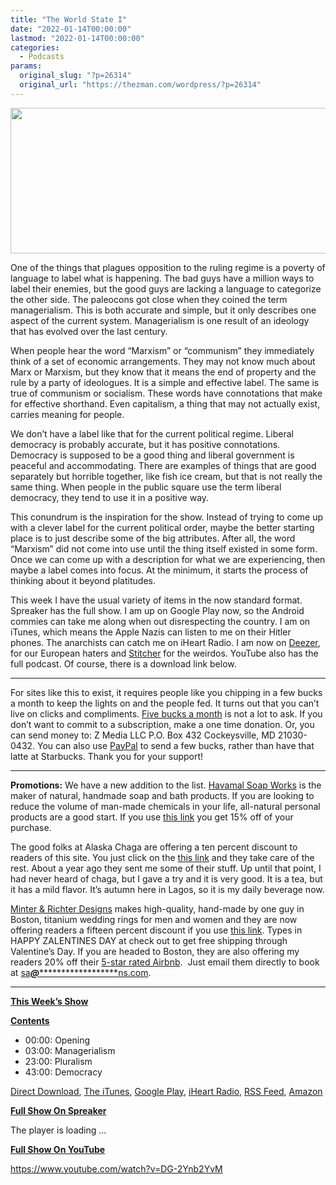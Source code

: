 ```yaml
---
title: "The World State I"
date: "2022-01-14T00:00:00"
lastmod: "2022-01-14T00:00:00"
categories:
  - Podcasts
params:
  original_slug: "?p=26314"
  original_url: "https://thezman.com/wordpress/?p=26314"
---
```


[<img
src="http://thezman.com/wordpress/wp-content/uploads/2018/01/Power-Hour.png"
decoding="async" width="600" height="233" />](http://thezman.com/wordpress/wp-content/uploads/2018/01/Power-Hour.png)

One of the things that plagues opposition to the ruling regime is a
poverty of language to label what is happening. The bad guys have a
million ways to label their enemies, but the good guys are lacking a
language to categorize the other side. The paleocons got close when they
coined the term managerialism. This is both accurate and simple, but it
only describes one aspect of the current system. Managerialism is one
result of an ideology that has evolved over the last century.

When people hear the word “Marxism” or “communism” they immediately
think of a set of economic arrangements. They may not know much about
Marx or Marxism, but they know that it means the end of property and the
rule by a party of ideologues. It is a simple and effective label. The
same is true of communism or socialism. These words have connotations
that make for effective shorthand. Even capitalism, a thing that may not
actually exist, carries meaning for people.

We don’t have a label like that for the current political regime.
Liberal democracy is probably accurate, but it has positive
connotations. Democracy is supposed to be a good thing and liberal
government is peaceful and accommodating. There are examples of things
that are good separately but horrible together, like fish ice cream, but
that is not really the same thing. When people in the public square use
the term liberal democracy, they tend to use it in a positive way.

This conundrum is the inspiration for the show. Instead of trying to
come up with a clever label for the current political order, maybe the
better starting place is to just describe some of the big attributes.
After all, the word “Marxism” did not come into use until the thing
itself existed in some form. Once we can come up with a description for
what we are experiencing, then maybe a label comes into focus. At the
minimum, it starts the process of thinking about it beyond platitudes.

This week I have the usual variety of items in the now standard format.
Spreaker has the full show. I am up on Google Play now, so the Android
commies can take me along when out disrespecting the country. I am on
iTunes, which means the Apple Nazis can listen to me on their Hitler
phones. The anarchists can catch me on iHeart Radio. I am now on
<a href="https://www.deezer.com/show/623032" rel="noopener noreferrer"
target="_blank">Deezer</a>, for our European haters and <a
href="https://www.stitcher.com/podcast/the-z-blog-power-hour?refid=stpr"
rel="noopener noreferrer" target="_blank">Stitcher</a> for the weirdos.
YouTube also has the full podcast. Of course, there is a download link
below.

------------------------------------------------------------------------

For sites like this to exist, it requires people like you chipping in a
few bucks a month to keep the lights on and the people fed. It turns out
that you can’t live on clicks and compliments.
<a href="https://www.subscribestar.com/the-z-blog"
rel="noopener noreferrer" target="_blank">Five bucks a month</a> is not
a lot to ask. If you don’t want to commit to a subscription, make a one
time donation. Or, you can send money to: Z Media LLC P.O. Box 432
Cockeysville, MD 21030-0432. You can also use <a
href="https://www.paypal.com/cgi-bin/webscr?cmd=_s-xclick&amp;hosted_button_id=UDAS2Q8JYA6CN&amp;source=url"
rel="noopener noreferrer" target="_blank">PayPal</a> to send a few
bucks, rather than have that latte at Starbucks. Thank you for your
support!

------------------------------------------------------------------------

**Promotions:** We have a new addition to the list.
<a href="https://havamalsoapworks.com/" rel="noopener"
target="_blank">Havamal Soap Works</a> is the maker of natural, handmade
soap and bath products. If you are looking to reduce the volume of
man-made chemicals in your life, all-natural personal products are a
good start. If you use
<a href="https://havamalsoapworks.com/discount/ZMAN" rel="noopener"
target="_blank">this link</a> you get 15% off of your purchase.

The good folks at Alaska Chaga are offering a ten percent discount to
readers of this site. You just click on the
<a href="https://alaskachaga.us/discount/ZMAN" rel="noopener noreferrer"
target="_blank">this link</a> and they take care of the rest. About a
year ago they sent me some of their stuff. Up until that point, I had
never heard of chaga, but I gave a try and it is very good. It is a tea,
but it has a mild flavor. It’s autumn here in Lagos, so it is my daily
beverage now.

<a href="https://www.minterandrichterdesigns.com/"
rel="noreferrer nofollow noopener" target="_blank">Minter &amp; Richter
Designs</a> makes high-quality, hand-made by one guy in Boston, titanium
wedding rings for men and women and they are now offering readers a
fifteen percent discount if you use
<a href="https://www.minterandrichterdesigns.com/discount/ZMAN"
rel="noreferrer nofollow noopener" target="_blank">this link</a>. Types
in HAPPY ZALENTINES DAY at check out to get free shipping through
Valentine’s Day.
<span class="highlight"><span class="colour"><span class="font"><span class="size">If
you are headed to Boston, they are also offering my readers 20% off
their <a
href="https://www.airbnb.com/users/7988017/listings?user_id=7988017&amp;s=3"
rel="noopener noreferrer" target="_blank">5-star rated Airbnb</a>.  Just
email them directly to book at
<a href="mailto:sa***@*********************ns.com"
data-original-string="jZtPIhCmHwaxmjd91zWdTQ==cb7oeEvWcJ9uUXUOBC2puD6E1hhPLlD0HccVB3K+GnuYS28PCrYq9D0yFZEi+NDSde9"><span
class="apbct-email-encoder"
data-original-string="DtwBEC3lJmG2+BCGPNuShA==cb7nJ4E92q+pmAALPCOtkvBsCWkzm44MQQWUX/kWKGb2x9Jy0Yohajdyv0aJqoh143p"
title="This contact has been encoded by Anti-Spam by CleanTalk. Click to decode. To finish the decoding make sure that JavaScript is enabled in your browser.">sa<span
class="apbct-blur">***</span>@<span
class="apbct-blur">*********************</span>ns.com</span></a>.</span></span></span></span>

------------------------------------------------------------------------

**<u>This Week’s Show</u>**

**<u>Contents</u>**

-   00:00: Opening
-   03:00: Managerialism
-   23:00: Pluralism
-   43:00: Democracy

<a href="https://api.spreaker.com/v2/episodes/48293043/download.mp3"
rel="noopener" target="_blank">Direct Download</a>, <a
href="https://itunes.apple.com/us/podcast/the-z-blog-power-hour/id1262799640?mt=2"
rel="noopener noreferrer" target="_blank">The iTunes</a>, <a
href="https://podcasts.google.com/?feed=aHR0cHM6Ly93d3cuc3ByZWFrZXIuY29tL3Nob3cvMjU4OTY1Ny9lcGlzb2Rlcy9mZWVk"
rel="noopener noreferrer" target="_blank">Google Play</a>, <a href="https://www.iheart.com/podcast/the-z-blog-power-hour-29246491/"
rel="noopener noreferrer" target="_blank">iHeart Radio,</a>
<a href="https://www.spreaker.com/show/2589657/episodes/feed"
rel="noopener noreferrer" target="_blank">RSS Feed</a>, <a
href="https://music.amazon.com/podcasts/0d8bc343-742c-40fe-95c8-616ccf4cf1fa/The-Z-Blog-Power-Hour"
rel="noopener noreferrer" target="_blank">Amazon</a>

**<u>Full Show On Spreaker</u>**

The player is loading ...

<span class="widget_spinner dark"></span>

**<u>Full Show On YouTube</u>**

https://www.youtube.com/watch?v=DG-2Ynb2YvM
